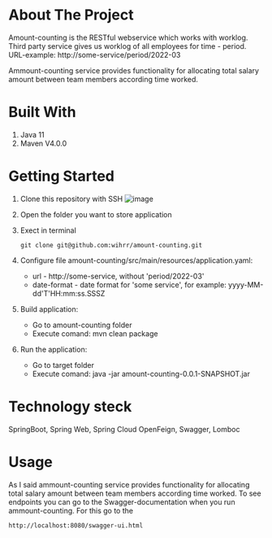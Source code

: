 # About The Project
Amount-counting is the RESTful webservice which works with worklog. Third party service gives us worklog of all employees for time - period. URL-example: http://some-service/period/2022-03

Ammount-counting service provides functionality for allocating total salary amount between team members according time worked.

# Built With
1. Java 11 
2. Maven V4.0.0

# Getting Started
1. Clone this repository with SSH
![image](https://user-images.githubusercontent.com/73289793/162756775-63273fd1-a02d-40e6-9a8a-6634fba9677f.png)

3. Open the folder you want to store application
4. Exect in terminal 
   ```
   git clone git@github.com:wihrr/amount-counting.git
   
   ```
5. Configure file amount-counting/src/main/resources/application.yaml:
   - url - http://some-service, without 'period/2022-03'
   - date-format - date format for 'some service', for example: yyyy-MM-dd'T'HH:mm:ss.SSSZ
   
6. Build application: 
   - Go to amount-counting folder 
   - Execute comand: mvn clean package

7. Run the application:
   - Go to target folder    
   - Execute comand: java -jar amount-counting-0.0.1-SNAPSHOT.jar 

# Technology steck
SpringBoot, Spring Web, Spring Cloud OpenFeign, Swagger, Lomboc

# Usage
As I said ammount-counting service provides functionality for allocating total salary amount between team members according time worked.
To see endpoints you can go to the Swagger-documentation when you run ammount-counting. For this go to the 
```
http://localhost:8080/swagger-ui.html
```
